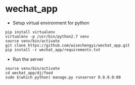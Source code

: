 # wechat_app
* Setup virtual environment for python
```
pip install virtualenv
virtualenv -p /usr/bin/python2.7 venv
source venv/bin/activate
git clone https://github.com/wisechengyi/wechat_app.git
pip install -r wechat_app/requirements.txt
```

* Run the server
```
source venv/bin/activate
cd wechat_app/dj/food
sudo $(which python) manage.py runserver 0.0.0.0:80
```
